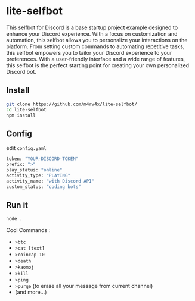 # lite-selfbot
This selfbot for Discord is a base startup project example designed to enhance your Discord experience. With a focus on customization and automation, this selfbot allows you to personalize your interactions on the platform. From setting custom commands to automating repetitive tasks, this selfbot empowers you to tailor your Discord experience to your preferences. With a user-friendly interface and a wide range of features, this selfbot is the perfect starting point for creating your own personalized Discord bot.

## Install
```bash
git clone https://github.com/m4rv4x/lite-selfbot/
cd lite-selfbot
npm install
```

## Config
edit `config.yaml`
```bash
token: "YOUR-DISCORD-TOKEN"
prefix: ">"
play_status: "online"
activity_type: "PLAYING"
activity_name: "with Discord API"
custom_status: "coding bots"
```

## Run it
```bash
node .
```

Cool Commands : 
- `>btc`
- `>cat [text]`
- `>coincap 10`
- `>death`
- `>kaomoj`
- `>kill`
- `>ping`
- `>purge` (to erase all your message from current channel)
- (and more...)

